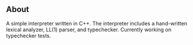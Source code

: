 ## About ##
A simple interpreter written in C++. The interpreter includes a hand-written lexical analyzer, LL(1) parser, and typechecker. Currently working on typechecker tests.  
